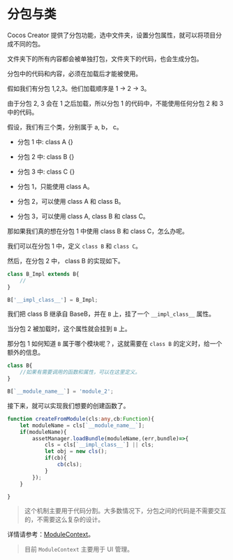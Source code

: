 # 分包与类

Cocos Creator 提供了分包功能，选中文件夹，设置分包属性，就可以将项目分成不同的包。

文件夹下的所有内容都会被单独打包，文件夹下的代码，也会生成分包。

分包中的代码和内容，必须在加载后才能被使用。

假如我们有分包 1,2,3。他们加载顺序是 1 -> 2 -> 3。

由于分包 2, 3 会在 1 之后加载，所以分包 1 的代码中，不能使用任何分包 2 和 3 中的代码。

假设，我们有三个类，分别属于 a, b， c。

- 分包 1 中: class A {}
- 分包 2 中: class B {}
- 分包 3 中: class C {}

- 分包 1，只能使用 class A。
- 分包 2，可以使用 class A 和 class B。
- 分包 3，可以使用 class A, class B 和 class C。

那如果我们真的想在分包 1 中使用 class B 和 class C，怎么办呢。

我们可以在分包 1 中，定义 `class B` 和 `class C`。

然后，在分包 2 中， class B 的实现如下。

```ts
class B_Impl extends B{
    //
}

B['__impl_class__'] = B_Impl;

```

我们把 class B 继承自 BaseB，并在 `B` 上，挂了一个 `__impl_class__` 属性。

当分包 2 被加载时，这个属性就会挂到 `B` 上。

那分包 1 如何知道  `B` 属于哪个模块呢？，这就需要在 `class B` 的定义时，给一个额外的信息。

```ts
class B{
    //如果有需要调用的函数和属性，可以在这里定义。
}

B[`__module_name__`] = 'module_2';
```

接下来，就可以实现我们想要的创建函数了。

```ts
function createFromModule(cls:any,cb:Function){
    let moduleName = cls[`__module_name__`];
    if(moduleName){
        assetManager.loadBundle(moduleName,(err,bundle)=>{
            cls = cls[`__impl_class__`] || cls;
            let obj = new cls();
            if(cb){
                cb(cls);
            }
        });
    }

}
```

>这个机制主要用于代码分割。大多数情况下，分包之间的代码是不需要交互的，不需要这么复杂的设计。

详情请参考：[ModuleContext](https://github.com/MrKylinGithub/OpenTGX/blob/main/tgx-core-cocos/assets/core_tgx/base/ModuleContext.ts)。

> 目前 `ModuleContext` 主要用于 UI 管理。
